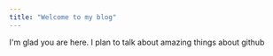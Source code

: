 ```yaml
---
title: "Welcome to my blog"
---
```


I'm glad you are here. I plan to talk about amazing things about github
